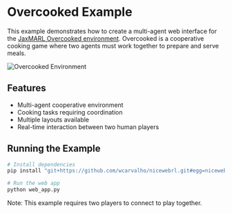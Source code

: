 # Overcooked Example

This example demonstrates how to create a multi-agent web interface for the [JaxMARL Overcooked environment](https://github.com/FLAIROx/JaxMARL). Overcooked is a cooperative cooking game where two agents must work together to prepare and serve meals.

![Overcooked Environment](https://github.com/FLAIROx/JaxMARL/blob/main/docs/imgs/cramped_room.gif?raw=true)

## Features
- Multi-agent cooperative environment
- Cooking tasks requiring coordination
- Multiple layouts available
- Real-time interaction between two human players

## Running the Example
```bash
# Install dependencies
pip install "git+https://github.com/wcarvalho/nicewebrl.git#egg=nicewebrl[jaxmarl]"

# Run the web app
python web_app.py
```

Note: This example requires two players to connect to play together. 